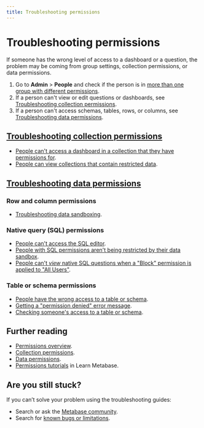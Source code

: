 ```yaml
---
title: Troubleshooting permissions
---
```


# Troubleshooting permissions

If someone has the wrong level of access to a dashboard or a question, the problem may be coming from group settings, collection permissions, or data permissions.

1. Go to **Admin** > **People** and check if the person is in [more than one group with different permissions][group-permissions].
2. If a person can't view or edit questions or dashboards, see [Troubleshooting collection permissions](#troubleshooting-collection-permissions).
3. If a person can't access schemas, tables, rows, or columns, see [Troubleshooting data permissions](#troubleshooting-data-permissions).

## [Troubleshooting collection permissions][troubleshooting-collection-permissions]

- [People can't access a dashboard in a collection that they have permissions for](./collection-permissions#people-cant-access-a-dashboard-from-a-collection-that-they-have-permissions-for).
- [People can view collections that contain restricted data](./data-permissions#people-can-view-collections-that-contain-restricted-data).

## [Troubleshooting data permissions][troubleshooting-data-permissions]

### Row and column permissions

- [Troubleshooting data sandboxing][troubleshooting-data-sandboxing].

### Native query (SQL) permissions

- [People can't access the SQL editor](./data-permissions#people-cant-access-the-sql-editor).
- [People with SQL permissions aren't being restricted by their data sandbox](./sandboxing.html#is-the-question-written-in-sql).
- [People can't _view_ native SQL questions when a "Block" permission is applied to "All Users"](https://github.com/metabase/metabase/issues/21695).

### Table or schema permissions

- [People have the wrong access to a table or schema](./data-permissions#people-have-the-wrong-access-to-a-table-or-schema).
- [Getting a "permission denied" error message](./data-permissions#getting-a-permission-denied-error-message).
- [Checking someone's access to a table or schema](./data-permissions#checking-someones-access-to-a-table-or-schema).

## Further reading

- [Permissions overview][admin-permissions].
- [Collection permissions][collection-permissions].
- [Data permissions][data-permissions].
- [Permissions tutorials][learn-permissions] in Learn Metabase.

## Are you still stuck?

If you can’t solve your problem using the troubleshooting guides:

- Search or ask the [Metabase community][discourse].
- Search for [known bugs or limitations][known-issues].

[admin-permissions]: ../administration-guide/05-setting-permissions.html
[collection-permissions]: ../administration-guide/06-collections.html
[connecting-database]: ../administration-guide/01-managing-databases.html
[data-browser]: /learn/getting-started/data-browser.html
[data-model]: ../administration-guide/03-metadata-editing.html
[data-permissions]: ../administration-guide/data-permissions.html
[discourse]: https://discourse.metabase.com/
[granular]: ../administration-guide/data-permissions.html#granular-access
[group-permissions]: ../administration-guide/05-setting-permissions.html#key-points-regarding-permissions
[known-issues]: ./known-issues.html
[learn-permissions]: /learn/permissions/index.html
[sandboxing]: ./sandboxing.html
[setting-collection-permissions]: ../administration-guide/06-collections.html#setting-permissions-for-collections
[troubleshooting-collection-permissions]: ./collection-permissions.html
[troubleshooting-data-permissions]: ./data-permissions.html
[troubleshooting-data-sandboxing]: ./sandboxing.html